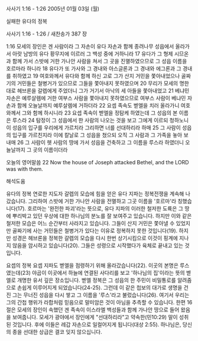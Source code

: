 사사기 1:16 - 1:26 
2005년 01월 03일 (월)

실패한 유다의 정복



사사기 1:16 - 1:26 / 새찬송가 387 장


1:16 모세의 장인은 겐 사람이라 그 자손이 유다 자손과 함께 종려나무 성읍에서 올라가서 아랏 남방의 유다 황무지에 이르러 그 백성 중에 거하니라 17 유다가 그 형제 시므온과 함께 가서 스밧에 거한 가나안 사람을 쳐서 그 곳을 진멸하였으므로 그 성읍 이름을 호르마라 하니라 18 유다가 또 가사와 그 경내와 아스글론과 그 경내와 에그론과 그 경내를 취하였고 19 여호와께서 유다와 함께 하신 고로 그가 산지 거민을 쫓아내었으나 골짜기의 거민들은 철병거가 있으므로 그들을 쫓아내지 못하였으며 20 무리가 모세의 명한 대로 헤브론을 갈렙에게 주었더니 그가 거기서 아낙의 세 아들을 쫓아내었고 21 베냐민 자손은 예루살렘에 거한 여부스 사람을 쫓아내지 못하였으므로 여부스 사람이 베냐민 자손과 함께 오늘날까지 예루살렘에 거하더라 22 요셉 족속도 벧엘을 치러 올라가니 여호와께서 그와 함께 하시니라 23 요셉 족속이 벧엘을 정탐케 하였는데 그 성읍의 본 이름은 루스라 24 탐정이 그 성읍에서 한 사람의 나오는 것을 보고 그에게 이르되 청하노니 이 성읍의 입구를 우리에게 가르치라 그리하면 너를 선대하리라 하매 25 그 사람이 성읍의 입구를 가르친지라 이에 칼날로 그 성읍을 쳤으되 오직 그 사람과 그 가족을 놓아 보내매 26 그 사람이 헷 사람의 땅에 가서 성읍을 건축하고 그 이름을 루스라 하였더니 오늘날까지 그 곳의 이름이더라

오늘의 영어말씀
22 Now the house of Joseph attacked Bethel, and the LORD was with them.

해석도움





유다의 정복
연로한 지도자 갈렙의 모습에 힘을 얻은 유다 지파는 정복전쟁을 계속해 나갔습니다. 그리하여 스밧에 거한 가나안 사람을 전멸하고 그곳 이름을 '호르마'라 칭했습니다(17). 호르마는 '완전한 파괴'라는 뜻으로, 유다 지파의 이러한 철저한 도륙은 그 땅에 뿌리박고 있던 우상에 대한 하나님의 분노를 잘 보여주고 있습니다. 하지만 이와 같은 철저한 모습은 어느 순간부터 사라지고 있습니다. 그들이 산지 거민은 쫓아낼 수 있었지만 골짜기에 사는 거민들은 철병거가 있다는 이유로 정복하지 못한 것입니다(19). 하지만 성경은 헤브론을 정복한 갈렙의 모습을 다시 한번 상기시킴으로 이것이 핑계에 지나지 않음을 암시하고 있습니다(20). 그들은 성령으로 시작했다가 육체로 끝내고 있는 것입니다.    

요셉의 정복
요셉 지파도 벧엘을 점령하기 위해 올라갔습니다(22). 이곳의 본명은 루스였는데(23) 야곱이 이곳에서 하늘에 연결된 사다리를 보고 '하나님의 집'이라는 뜻의 벧엘로 개명한 유서 깊은 장소입니다. 벧엘 정복은 그 성읍의 한 주민이 비밀통로를 알려줌으로 손쉽게 이루어지게 되었습니다(24-25). 그런데 이 같은 첩보의 대가로 생명을 건진 그는 무너진 성읍을 다시 쌓고 그 이름을 '루스'라고 불렀습니다(26). 여기서 우리는 그의 간첩 행위가 라합처럼 믿음으로 말미암은 것이 아님을 추측할 수 있습니다. 한편 16절은 모세의 장인이 속했던 겐 족속이 이스라엘 백성들과 함께 가나안 땅으로 들어 왔음을 보여줍니다. 모세가 광야에서 장인에게 "선대하리라"고 약속한(민10:29) 말이 성취된 것입니다. 후에 이들은 레갑 자손으로 일컬어지게 됩니다(대상 2:55). 하나님은, 당신의 종을 선대한 상급은 결코 잊지 않으십니다.